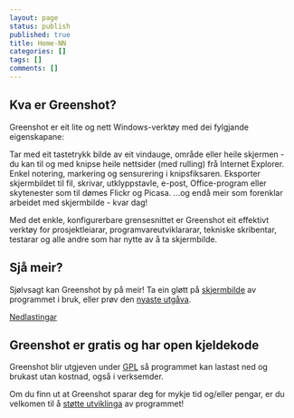 ```yaml
---
layout: page
status: publish
published: true
title: Home-NN
categories: []
tags: []
comments: []
---
```

<div class="two-col left-box">
<h2>Kva er Greenshot?</h2>
<p>Greenshot er eit lite og nett Windows-verktøy med dei fylgjande eigenskapane:</p>
<p class="ul">
<span class="li">Tar med eit tastetrykk bilde av eit vindauge, område eller heile skjermen - du kan til og med knipse heile nettsider (med rulling) frå Internet Explorer.</span> <span class="li">Enkel notering, markering og sensurering i knipsfiksaren.</span> <span class="li">Eksporter skjermbildet til fil, skrivar, utklyppstavle, e-post, Office-program eller skytenester som til dømes Flickr og Picasa.</span> <span class="li">...og endå meir som forenklar arbeidet med skjermbilde - kvar dag!</span></p>
<p>Med det enkle, konfigurerbare grensesnittet er Greenshot eit effektivt verktøy for prosjektleiarar, programvareutviklararar, tekniske skribentar, testarar og alle andre som har nytte av å ta skjermbilde.</p>
</div>
<div class="two-col right-box">
<h2>Sjå meir?</h2>
<p>Sjølvsagt kan Greenshot by på meir! Ta ein gløtt på <a title="Greenshot skjermbilde" href="/screenshots/">skjermbilde</a> av programmet i bruk, eller prøv den <a title="Greenshot nedlastingar" href="/downloads/">nyaste utgåva</a>.</p>
<p><a class="button" title="Greenshot nedlastingar" href="/downloads/">Nedlastingar</a></p>
<h2>Greenshot er gratis og har open kjeldekode</h2>
<p>Greenshot blir utgjeven under <a href="http://en.wikipedia.org/wiki/GNU_General_Public_License" target="_blank">GPL</a> så programmet kan lastast ned og brukast utan kostnad, også i verksemder.</p>
<p>Om du finn ut at Greenshot sparar deg for mykje tid og/eller pengar, er du velkomen til å <a href="/support/">støtte utviklinga</a> av programmet!</p>
</div>
